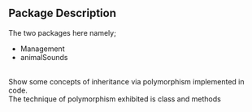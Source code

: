 ## Package Description
The two packages here namely;  <br />
- Management
- animalSounds
 <br />
Show some concepts of inheritance via polymorphism implemented in code.<br />
The technique of polymorphism exhibited is class and methods
